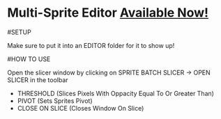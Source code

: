 # Multi-Sprite Editor [Available Now!](https://assetstore.unity.com/packages/slug/246585)

#SETUP

Make sure to put it into an EDITOR folder for it to show up!

#HOW TO USE

Open the slicer window by clicking on SPRITE BATCH SLICER -> OPEN SLICER in the toolbar

- THRESHOLD (Slices Pixels With Oppacity Equal To Or Greater Than)
- PIVOT (Sets Sprites Pivot)
- CLOSE ON SLICE (Closes Window On Slice)
